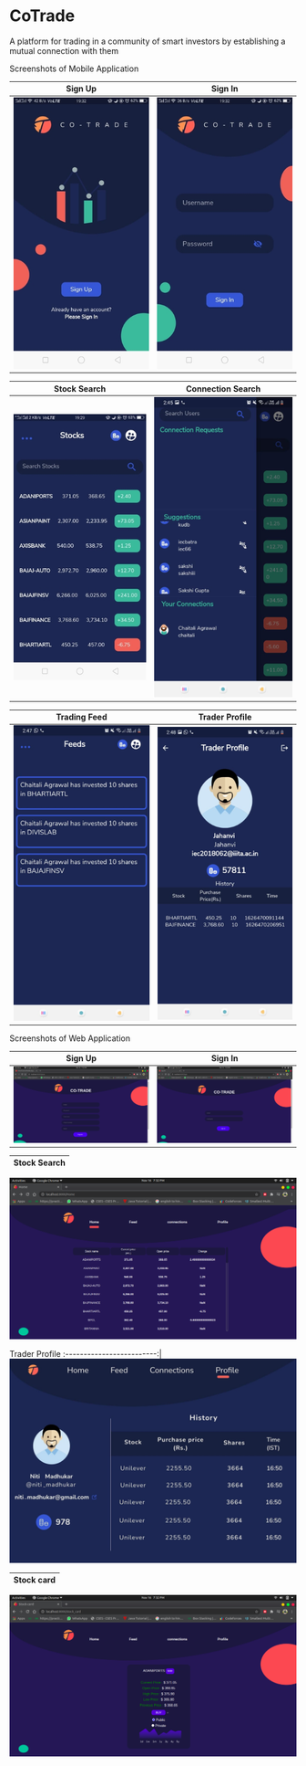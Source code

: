 # CoTrade
A platform for trading in a community of smart investors by establishing a mutual connection with them

Screenshots of Mobile Application

Sign Up             |  Sign In
:-------------------------:|:-------------------------:
![](AppScreenshots/screenshot1.png)  |  ![](AppScreenshots/screenshot2.png)

Stock Search            |   Connection Search
:-------------------------:|:-------------------------:
![](AppScreenshots/screenshot3.png)  |  ![](AppScreenshots/screenshot4.png)

Trading Feed            |  Trader Profile
:-------------------------:|:-------------------------:
![](AppScreenshots/screenshot5.png)  |  ![](AppScreenshots/screenshot6.png)


Screenshots of Web Application


Sign Up             |  Sign In
:-------------------------:|:-------------------------:
![](webscreenshots/signup.png)  |  ![](webscreenshots/login.png)

Stock Search            |  
:-------------------------:|
![](webscreenshots/home.png)  

Trader Profile
:-------------------------:|
![](webscreenshots/feed.jpg)

Stock card            |   
:-------------------------:| 
![](webscreenshots/stock.png)   

